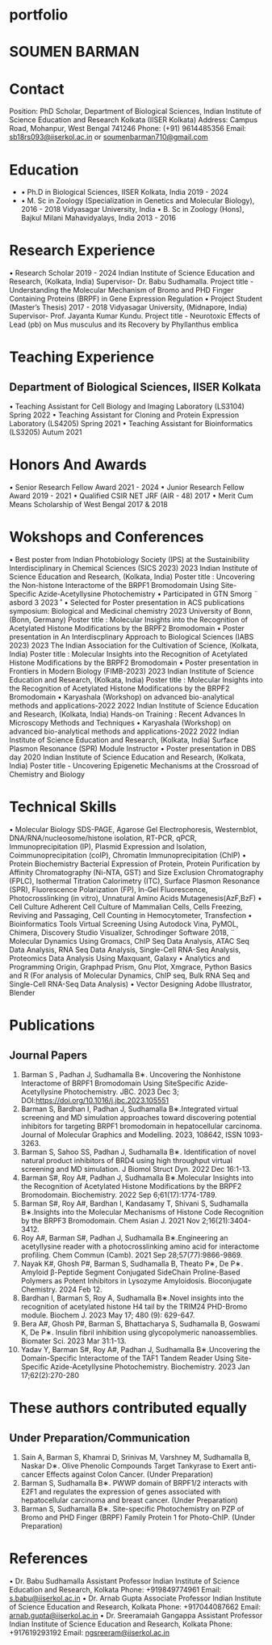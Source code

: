 # portfolio
# SOUMEN BARMAN
# Contact
Position: PhD Scholar, Department of Biological Sciences, Indian Institute of Science Education and Research Kolkata (IISER
Kolkata)
Address: Campus Road, Mohanpur, West Bengal 741246
Phone: (+91) 9614485356
Email: sb18rs093@iiserkol.ac.in or soumenbarman710@gmail.com
# Education
- • Ph.D in Biological Sciences, IISER Kolkata, India 2019 - 2024
- • M. Sc in Zoology (Specialization in Genetics and Molecular Biology), 2016 - 2018
Vidyasagar University, India
• B. Sc in Zoology (Hons), Bajkul Milani Mahavidyalays, India 2013 - 2016
# Research Experience
• Research Scholar 2019 - 2024
Indian Institute of Science Education and Research, (Kolkata, India)
Supervisor- Dr. Babu Sudhamalla.
Project title - Understanding the Molecular Mechanism of Bromo and PHD Finger Containing Proteins (BRPF) in Gene
Expression Regulation
• Project Student (Master’s Thesis) 2017 - 2018
Vidyasagar University, (Midnapore, India)
Supervisor- Prof. Jayanta Kumar Kundu.
Project title - Neurotoxic Effects of Lead (pb) on Mus musculus and its Recovery by Phyllanthus emblica
# Teaching Experience
## Department of Biological Sciences, IISER Kolkata
• Teaching Assistant for Cell Biology and Imaging Laboratory (LS3104) Spring 2022
• Teaching Assistant for Cloning and Protein Expression Laboratory (LS4205) Spring 2021
• Teaching Assistant for Bioinformatics (LS3205) Autum 2021
# Honors And Awards
• Senior Research Fellow Award 2021 - 2024
• Junior Research Fellow Award 2019 - 2021
• Qualified CSIR NET JRF (AIR - 48) 2017
• Merit Cum Means Scholarship of West Bengal 2017 & 2018
# Wokshops and Conferences
• Best poster from Indian Photobiology Society (IPS) at the Sustainibility Interdisciplinary in Chemical Sciences (SICS
2023) 2023
Indian Institute of Science Education and Research, (Kolkata, India)
Poster title : Uncovering the Non-histone Interactome of the BRPF1 Bromodomain Using Site-Specific Azide-Acetyllysine
Photochemistry
• Participated in GTN Smorg ¨ asbord 3 2023 ˚
• Selected for Poster presentation in ACS publications symposium: Biological and Medicinal chemistry 2023
University of Bonn, (Bonn, Germany)
Poster title : Molecular Insights into the Recognition of Acetylated Histone Modifications by the BRPF2 Bromodomain
• Poster presentation in An Interdiscplinary Approach to Biological Sciences (IABS 2023) 2023
The Indian Association for the Cultivation of Science, (Kolkata, India)
Poster title : Molecular Insights into the Recognition of Acetylated Histone Modifications by the BRPF2 Bromodomain
• Poster presentation in Frontiers in Modern Biology (FIMB-2023) 2023
Indian Institute of Science Education and Research, (Kolkata, India)
Poster title : Molecular Insights into the Recognition of Acetylated Histone Modifications by the BRPF2 Bromodomain
• Karyashala (Workshop) on advanced bio-analytical methods and applications-2022 2022
Indian Institute of Science Education and Research, (Kolkata, India)
Hands-on Training : Recent Advances In Microscopy Methods and Techniques
• Karyashala (Workshop) on advanced bio-analytical methods and applications-2022 2022
Indian Institute of Science Education and Research, (Kolkata, India)
Surface Plasmon Resonance (SPR) Module Instructor
• Poster presentation in DBS day 2020
Indian Institute of Science Education and Research, (Kolkata, India)
Poster title - Uncovering Epigenetic Mechanisms at the Crossroad of Chemistry and Biology
# Technical Skills
• Molecular Biology
SDS-PAGE, Agarose Gel Electrophoresis, Westernblot, DNA/RNA/nucleosome/histone isolation, RT-PCR, qPCR, Immunoprecipitation (IP), Plasmid Expression and Isolation, Coimmunoprecipitation (coIP), Chromatin Immunoprecipitation (ChIP)
• Protein Biochemistry
Bacterial Expression of Protein, Protein Purification by Affinity Chromatography (Ni-NTA, GST) and Size Exclusion
Chromatography (FPLC), Isothermal Titration Calorimetry (ITC), Surface Plasmon Resonance (SPR), Fluorescence Polarization (FP), In-Gel Fluorescence, Photocrosslinking (in vitro), Unnatural Amino Acids Mutagenesis(AzF,BzF)
• Cell Culture
Adherent Cell Culture of Mammalian Cells, Cells Freezing, Reviving and Passaging, Cell Counting in Hemocytometer,
Transfection
• Bioinformatics Tools
Virtual Screening Using Autodock Vina, PyMOL, Chimera, Discovery Studio Visualizer, Schrodinger Software 2018, ¨
Molecular Dynamics Using Gromacs, ChIP Seq Data Analysis, ATAC Seq Data Analysis, RNA Seq Data Analysis,
Single-Cell RNA-Seq Analysis, Proteomics Data Analysis Using Maxquant, Galaxy
• Analytics and Programming
Origin, Graphpad Prism, Gnu Plot, Xmgrace, Python Basics and R (For analysis of Molecular Dynamics, ChIP seq, Bulk
RNA Seq and Single-Cell RNA-Seq Data Analysis)
• Vector Designing
Adobe Illustrator, Blender
# Publications
## Journal Papers
1. Barman S , Padhan J, Sudhamalla B∗. Uncovering the Nonhistone Interactome of BRPF1 Bromodomain Using SiteSpecific Azide-Acetyllysine Photochemistry. JBC. 2023 Dec 3; DOI:https://doi.org/10.1016/j.jbc.2023.105551
2. Barman S, Bardhan I, Padhan J, Sudhamalla B∗.Integrated virtual screening and MD simulation approaches toward
discovering potential inhibitors for targeting BRPF1 bromodomain in hepatocellular carcinoma. Journal of Molecular
Graphics and Modelling. 2023, 108642, ISSN 1093-3263.
3. Barman S, Sahoo SS, Padhan J, Sudhamalla B∗. Identification of novel natural product inhibitors of BRD4 using high
throughput virtual screening and MD simulation. J Biomol Struct Dyn. 2022 Dec 16:1-13.
4. Barman S#, Roy A#, Padhan J, Sudhamalla B∗.Molecular Insights into the Recognition of Acetylated Histone Modifications by the BRPF2 Bromodomain. Biochemistry. 2022 Sep 6;61(17):1774-1789.
5. Barman S#, Roy A#, Bardhan I, Kandasamy T, Shivani S, Sudhamalla B∗.Insights into the Molecular Mechanisms of
Histone Code Recognition by the BRPF3 Bromodomain. Chem Asian J. 2021 Nov 2;16(21):3404-3412.
6. Roy A#, Barman S#, Padhan J, Sudhamalla B∗.Engineering an acetyllysine reader with a photocrosslinking amino acid
for interactome profiling. Chem Commun (Camb). 2021 Sep 28;57(77):9866-9869.
7. Nayak K#, Ghosh P#, Barman S, Sudhamalla B, Theato P∗, De P∗. Amyloid β-Peptide Segment Conjugated SideChain Proline-Based Polymers as Potent Inhibitors in Lysozyme Amyloidosis. Bioconjugate Chemistry. 2024 Feb 12.
8. Bardhan I, Barman S, Roy A, Sudhamalla B∗.Novel insights into the recognition of acetylated histone H4 tail by the
TRIM24 PHD-Bromo module. Biochem J. 2023 May 17; 480 (9): 629-647.
9. Bera A#, Ghosh P#, Barman S, Bhattacharya S, Sudhamalla B, Goswami K, De P∗. Insulin fibril inhibition using
glycopolymeric nanoassemblies. Biomater Sci. 2023 Mar 31:1-13.
10. Yadav Y, Barman S#, Roy A#, Padhan J, Sudhamalla B∗.Uncovering the Domain-Specific Interactome of the TAF1
Tandem Reader Using Site-Specific Azide-Acetyllysine Photochemistry. Biochemistry. 2023 Jan 17;62(2):270-280
 # These authors contributed equally
## Under Preparation/Communication
1. Sain A, Barman S, Khamrai D, Srinivas M, Varshney M, Sudhamalla B, Naskar D∗. Olive Phenolic Compounds Target
Tankyrase to Exert anti-cancer Effects against Colon Cancer. (Under Preparation)
2. Barman S, Sudhamalla B∗. PWWP domain of BRPF1/2 interacts with E2F1 and regulates the expression of genes
associated with hepatocellular carcinoma and breast cancer. (Under Preparation)
3. Barman S, Sudhamalla B∗. Site-specific Photochemistry on PZP of Bromo and PHD Finger (BRPF) Family Protein 1
for Photo-ChIP. (Under Preparation)
# References
• Dr. Babu Sudhamalla
Assistant Professor
Indian Institute of Science Education and Research, Kolkata
Phone: +919849774961
Email: s.babu@iiserkol.ac.in
• Dr. Arnab Gupta
Associate Professor
Indian Institute of Science Education and Research, Kolkata
Phone: +917044087662
Email: arnab.gupta@iiserkol.ac.in
• Dr. Sreeramaiah Gangappa
Assistant Professor
Indian Institute of Science Education and Research, Kolkata
Phone: +917619293192
Email: ngsreeram@iiserkol.ac.in
